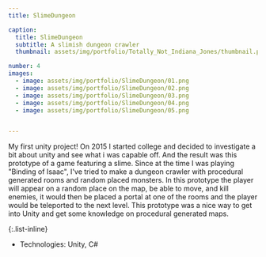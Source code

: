 ```yaml
---
title: SlimeDungeon

caption:
  title: SlimeDungeon
  subtitle: A slimish dungeon crawler
  thumbnail: assets/img/portfolio/Totally_Not_Indiana_Jones/thumbnail.png

number: 4
images: 
  - image: assets/img/portfolio/SlimeDungeon/01.png
  - image: assets/img/portfolio/SlimeDungeon/02.png
  - image: assets/img/portfolio/SlimeDungeon/03.png
  - image: assets/img/portfolio/SlimeDungeon/04.png
  - image: assets/img/portfolio/SlimeDungeon/05.png


---
```

My first unity project! On 2015 I started college and decided to investigate a bit about unity and see what i was capable off. And the result was this prototype of a game featuring a slime.
Since at the time I was playing "Binding of Isaac", I've tried to make a dungeon crawler with procedural generated rooms and random placed monsters. In this prototype the player will appear on a random place on the map, be able to move, and kill enemies, it would then be placed a portal at one of the rooms and the player would be teleported to the next level.
This prototype was a nice way to get into Unity and get some knowledge on procedural generated maps.

{:.list-inline}
- Technologies: Unity, C#